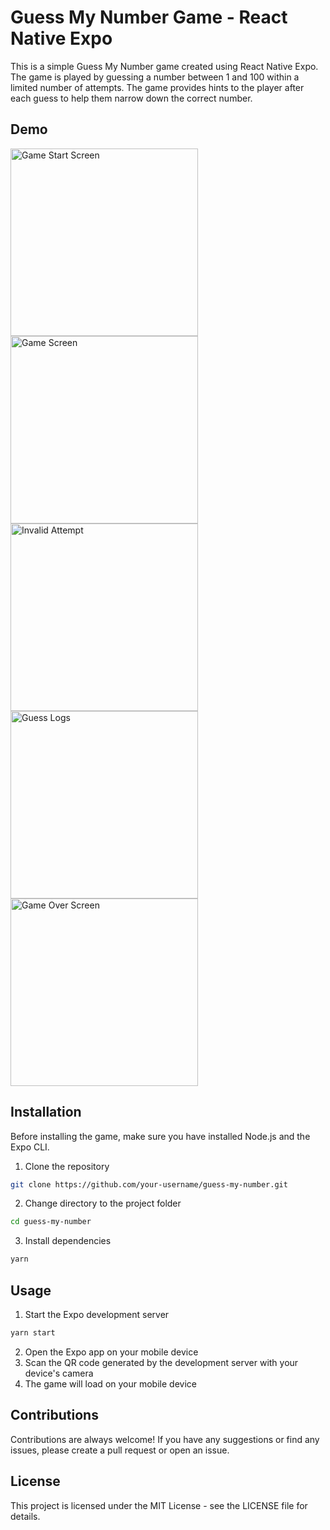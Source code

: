 # Guess My Number Game - React Native Expo

This is a simple Guess My Number game created using React Native Expo. The game is played by guessing a number between 1 and 100 within a limited number of attempts. The game provides hints to the player after each guess to help them narrow down the correct number.

## Demo

<img src="https://user-images.githubusercontent.com/72348711/226542359-75af3d94-5d72-4fc8-a638-a42b42dc4e9e.jpg" alt="Game Start Screen" width="300">
<img src="https://user-images.githubusercontent.com/72348711/226542465-866140ba-7d8d-469c-b455-c6354a78daf6.jpg" alt="Game Screen" width="300">
<img src="https://user-images.githubusercontent.com/72348711/226542567-82c1c14d-4a37-422a-81ad-28779d2be7cc.jpg" alt="Invalid Attempt" width="300">
<img src="https://user-images.githubusercontent.com/72348711/226542665-b3e94b65-fc82-4b18-b794-f935cfdc1206.jpg" alt="Guess Logs" width="300">
<img src="https://user-images.githubusercontent.com/72348711/226542765-a8bbe9c1-2aa3-4b92-939d-ac3abfed7738.jpg" alt="Game Over Screen" width="300">

## Installation

Before installing the game, make sure you have installed Node.js and the Expo CLI.

1. Clone the repository

```bash
git clone https://github.com/your-username/guess-my-number.git
```

2. Change directory to the project folder

```bash
cd guess-my-number
```

3. Install dependencies

```bash
yarn
```

## Usage

1. Start the Expo development server

```bash
yarn start
```

2. Open the Expo app on your mobile device
3. Scan the QR code generated by the development server with your device's camera
4. The game will load on your mobile device

## Contributions

Contributions are always welcome! If you have any suggestions or find any issues, please create a pull request or open an issue.

## License

This project is licensed under the MIT License - see the LICENSE file for details.
